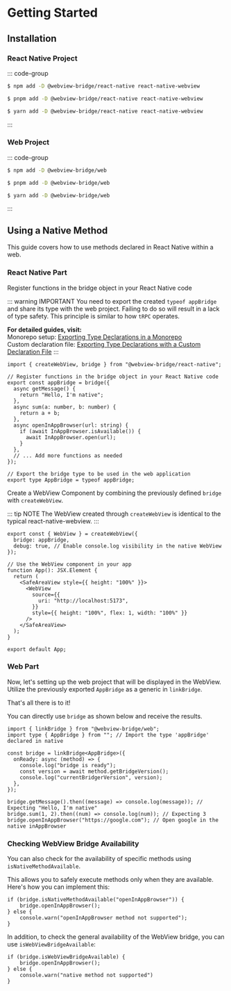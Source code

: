 # Getting Started

## Installation

### React Native Project

::: code-group

```sh [npm]
$ npm add -D @webview-bridge/react-native react-native-webview
```

```sh [pnpm]
$ pnpm add -D @webview-bridge/react-native react-native-webview
```

```sh [yarn]
$ yarn add -D @webview-bridge/react-native react-native-webview
```

:::

### Web Project

::: code-group

```sh [npm]
$ npm add -D @webview-bridge/web
```

```sh [pnpm]
$ pnpm add -D @webview-bridge/web
```

```sh [yarn]
$ yarn add -D @webview-bridge/web
```

:::

## Using a Native Method

This guide covers how to use methods declared in React Native within a web.

### React Native Part

Register functions in the bridge object in your React Native code

::: warning IMPORTANT
You need to export the created `typeof appBridge` and share its type with the web project. Failing to do so will result in a lack of type safety. This principle is similar to how `tRPC` operates.

**For detailed guides, visit:**   
Monorepo setup: [Exporting Type Declarations in a Monorepo](https://gronxb.github.io/webview-bridge/exporting-type-declarations/monorepo.html)  
Custom declaration file: [Exporting Type Declarations with a Custom Declaration File](https://gronxb.github.io/webview-bridge/exporting-type-declarations/custom-declaration-file.html)
:::

```tsx
import { createWebView, bridge } from "@webview-bridge/react-native";

// Register functions in the bridge object in your React Native code
export const appBridge = bridge({
  async getMessage() {
    return "Hello, I'm native";
  },
  async sum(a: number, b: number) {
    return a + b;
  },
  async openInAppBrowser(url: string) {
    if (await InAppBrowser.isAvailable()) {
      await InAppBrowser.open(url);
    }
  },
  // ... Add more functions as needed
});

// Export the bridge type to be used in the web application
export type AppBridge = typeof appBridge;
```

Create a WebView Component by combining the previously defined `bridge` with `createWebView`.

::: tip NOTE
The WebView created through `createWebView` is identical to the typical react-native-webview.
:::

```tsx
export const { WebView } = createWebView({
  bridge: appBridge,
  debug: true, // Enable console.log visibility in the native WebView
});

// Use the WebView component in your app
function App(): JSX.Element {
  return (
    <SafeAreaView style={{ height: "100%" }}>
      <WebView
        source={{
          uri: "http://localhost:5173",
        }}
        style={{ height: "100%", flex: 1, width: "100%" }}
      />
    </SafeAreaView>
  );
}

export default App;
```

### Web Part

Now, let's setting up the web project that will be displayed in the WebView.
Utilize the previously exported `AppBridge` as a generic in `linkBridge`.

That's all there is to it!

You can directly use `bridge` as shown below and receive the results.

```tsx
import { linkBridge } from "@webview-bridge/web";
import type { AppBridge } from ""; // Import the type 'appBridge' declared in native

const bridge = linkBridge<AppBridge>({
  onReady: async (method) => {
    console.log("bridge is ready");
    const version = await method.getBridgeVersion();
    console.log("currentBridgerVersion", version);
  },
});

bridge.getMessage().then((message) => console.log(message)); // Expecting "Hello, I'm native"
bridge.sum(1, 2).then((num) => console.log(num)); // Expecting 3
bridge.openInAppBrowser("https://google.com"); // Open google in the native inAppBrowser
```


### Checking WebView Bridge Availability

You can also check for the availability of specific methods using `isNativeMethodAvailable`.

This allows you to safely execute methods only when they are available. Here's how you can implement this:

```tsx
if (bridge.isNativeMethodAvailable("openInAppBrowser")) {
    bridge.openInAppBrowser();
} else {
    console.warn("openInAppBrowser method not supported");
}
```

In addition, to check the general availability of the WebView bridge, you can use `isWebViewBridgeAvailable`:

```tsx
if (bridge.isWebViewBridgeAvailable) {
    bridge.openInAppBrowser();
} else {
    console.warn("native method not supported")
}
```

